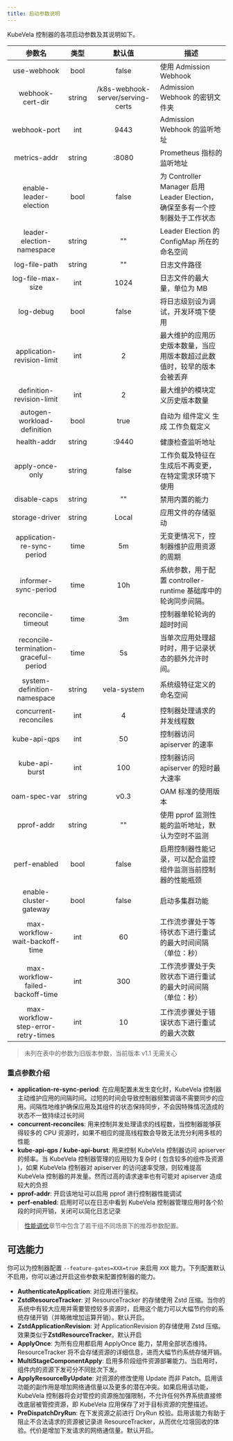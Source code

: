 ```yaml
---
title: 启动参数说明
---
```


KubeVela 控制器的各项启动参数及其说明如下。

|            参数名           |  类型  |               默认值              | 描述                                                                         |
|:---------------------------:|:------:|:---------------------------------:|------------------------------------------------------------------------------|
|         use-webhook         |  bool  |               false               | 使用 Admission Webhook                                                       |
|       webhook-cert-dir      | string | /k8s-webhook-server/serving-certs | Admission Webhook 的密钥文件夹                                               |
|         webhook-port        |   int  |                9443               | Admission Webhook 的监听地址                                                 |
|         metrics-addr        | string |               :8080               | Prometheus 指标的监听地址                                                    |
|    enable-leader-election   |  bool  |               false               | 为 Controller Manager 启用 Leader Election，确保至多有一个控制器处于工作状态 |
|  leader-election-namespace  | string |                 ""                | Leader Election 的 ConfigMap 所在的命名空间                                  |
|        log-file-path        | string |                 ""                | 日志文件路径                                                                 |
|      log-file-max-size      |   int  |                1024               | 日志文件的最大量，单位为 MB                                                  |
|          log-debug          |  bool  |               false               | 将日志级别设为调试，开发环境下使用                                           |
|  application-revision-limit |   int  |                 2                | 最大维护的应用历史版本数量，当应用版本数超过此数值时，较早的版本会被丢弃    |
|  definition-revision-limit  |   int  |                 2                | 最大维护的模块定义历史版本数量                                                 |
| autogen-workload-definition |  bool  |                true               | 自动为 组件定义 生成 工作负载定义                                              |
|         health-addr         | string |               :9440               | 健康检查监听地址                                                               |
|       apply-once-only       | string |               false               | 工作负载及特征在生成后不再变更，在特定需求环境下使用                           |
|         disable-caps        | string |                 ""                | 禁用内置的能力                                                                 |
|        storage-driver       | string |               Local               | 应用文件的存储驱动                                                             |
|  application-re-sync-period |  time  |                5m                 | 无变更情况下，控制器维护应用资源的周期                                         |
|    informer-sync-period     |  time  |                10h                | 系统参数，用于配置 controller-runtime 基础库中的轮询同步间隔。 |
|     reconcile-timeout       |  time  |                3m                 | 控制器单轮轮询的超时时间 |
| reconcile-termination-graceful-period | time |        5s                 | 当单次应用处理超时时，用于记录状态的额外允许时间。|
| system-definition-namespace | string |            vela-system            | 系统级特征定义的命名空间                                                       |
|    concurrent-reconciles    |   int  |                 4                 | 控制器处理请求的并发线程数                                                     |
|         kube-api-qps        |   int  |                 50                | 控制器访问 apiserver 的速率                                                    |
|        kube-api-burst       |   int  |                100                | 控制器访问 apiserver 的短时最大速率                                            |
|         oam-spec-var        | string |                v0.3               | OAM 标准的使用版本                                                             |
|          pprof-addr         | string |                 ""                | 使用 pprof 监测性能的监听地址，默认为空时不监测           |
|         perf-enabled        |  bool  |               false               | 启用控制器性能记录，可以配合监控组件监测当前控制器的性能瓶颈 |
| enable-cluster-gateway | bool | false | 启动多集群功能 |
| max-workflow-wait-backoff-time | int | 60 | 工作流步骤处于等待状态下进行重试的最大时间间隔（单位：秒） |
| max-workflow-failed-backoff-time | int | 300 | 工作流步骤处于失败状态下进行重试的最大时间间隔（单位：秒） |
| max-workflow-step-error-retry-times | int | 10 | 工作流步骤处于错误状态下进行重试的最大次数 |

> 未列在表中的参数为旧版本参数，当前版本 v1.1 无需关心

### 重点参数介绍

- **application-re-sync-period**: 在应用配置未发生变化时，KubeVela 控制器主动维护应用的间隔时间。过短的时间会导致控制器频繁调谐不需要同步的应用。间隔性地维护确保应用及其组件的状态保持同步，不会因特殊情况造成的状态不一致持续过长时间
- **concurrent-reconciles**: 用来控制并发处理请求的线程数，当控制器能够获得较多的 CPU 资源时，如果不相应的提高线程数会导致无法充分利用多核的性能
- **kube-api-qps / kube-api-burst**: 用来控制 KubeVela 控制器访问 apiserver 的频率。当 KubeVela 控制器管理的应用较为复杂时 ( 包含较多的组件及资源 )，如果 KubeVela 控制器对 apiserver 的访问速率受限，则较难提高 KubeVela 控制器的并发量。然而过高的请求速率也有可能对 apiserver 造成较大的负担
- **pprof-addr**: 开启该地址可以启用 pprof 进行控制器性能调试
- **perf-enabled**: 启用时可以在日志中看到 KubeVela 控制器管理应用时各个阶段的时间开销，关闭可以简化日志记录

> [性能调优](./performance-finetuning.md)章节中包含了若干组不同场景下的推荐参数配置。


## 可选能力

你可以为控制器配置 `--feature-gates=XXX=true` 来启用 `XXX` 能力。下列配置默认不启用，你可以通过开启这些参数来配置控制器的能力。

- **AuthenticateApplication**: 对应用进行鉴权。
- **ZstdResourceTracker**: 对 ResourceTracker 的存储使用 Zstd 压缩。当你的系统中有较大应用并需要管控较多资源时，启用这个能力可以大幅节约你的系统存储开销（并略微增加运算开销）。默认开启。
- **ZstdApplicationRevision**: 对 ApplicationRevision 的存储使用 Zstd 压缩。效果类似于**ZstdResourceTracker**。默认开启
- **ApplyOnce**: 为所有应用都启用 ApplyOnce 能力，禁用全部状态维持。ResourceTracker 将不会存储资源的详细信息，进而大幅节约系统存储开销。
- **MultiStageComponentApply**: 启用多阶段组件资源部署能力。当启用时，组件内的资源下发可分不同批次下发。
- **ApplyResourceByUpdate**: 对资源的修改使用 Update 而非  Patch。启用该功能的副作用是增加网络通信量以及更多的潜在冲突。如果启用该功能，KubeVela 控制器将会对管控的资源施加强限制，不允许任何外界系统直接修改底层被管控资源，即 KubeVela 应用保存了对于目标资源的完整描述。
- **PreDispatchDryRun**: 在下发资源之前进行 DryRun 校验。启用该能力有助于阻止不合法请求的资源被记录进 ResourceTracker，从而优化垃圾回收的体验。代价是增加下发请求的网络通信量。默认开启。